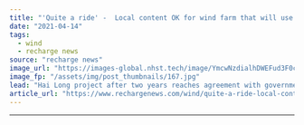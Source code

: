 ```yaml
---
title: "'Quite a ride' -  Local content OK for wind farm that will use record-size turbines off Taiwan"
date: "2021-04-14"
tags: 
  - wind
  - recharge news
source: "recharge news"
image_url: "https://images-global.nhst.tech/image/YmcwNzdialhDWEFud3F0c0VtSDBTNUNBUFJybW1YR3hrL1dWWmxIT0FnTT0=/nhst/binary/d43d5b361b0496fbe7872f52c6f67550"
image_fp: "/assets/img/post_thumbnails/167.jpg"
lead: "Hai Long project after two years reaches agreement with government over industrialisation"
article_url: "https://www.rechargenews.com/wind/quite-a-ride-local-content-ok-for-wind-farm-that-will-use-record-size-turbines-off-taiwan/2-1-995418"
---
```


---
